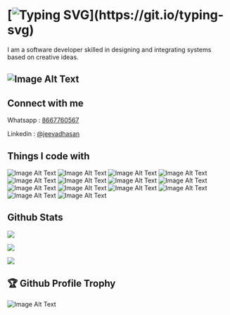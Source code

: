 [![Typing SVG](https://readme-typing-svg.herokuapp.com?font=Fira+Code&weight=600&size=30&pause=1000&color=F7F7F7&width=435&lines=Hi%2C+this+is+Jeeva+%F0%9F%91%8B;Nice+to+meet+you+!!)](https://git.io/typing-svg)
===============================================================================================================================================================

I am a software developer skilled in designing and integrating systems based on creative ideas.

![Image Alt Text](https://komarev.com/ghpvc/?username=jeeva-mindwave&label=Profile%20views&color=0e75b6&style=flat)
------------------------

 Connect with me 
------------------------
        
Whatsapp : [8667760567](https://wa.me/8667760567)

Linkedin : [@jeevadhasan](www.linkedin.com/in/jeevadhasan-e-204452b2)

Things I code with
-------------------------

![Image Alt Text](https://img.shields.io/badge/-React-45b8d8?style=flat-square&logo=react&logoColor=white)
![Image Alt Text](https://img.shields.io/badge/-Redux-764ABC?style=flat-square&logo=redux&logoColor=white)
![Image Alt Text](https://img.shields.io/badge/-Angular-DD0031?style=flat-square&logo=angular&logoColor=white)
![Image Alt Text](https://img.shields.io/badge/-Javascript-311C87?style=flat-square&logo=javascript&logoColor=white)
![Image Alt Text](https://img.shields.io/badge/-TypeScript-007ACC?style=flat-square&logo=typescript&logoColor=white)
![Image Alt Text](https://img.shields.io/badge/-Github_Actions-2088FF?style=flat-square&logo=github-actions&logoColor=white)
![Image Alt Text](https://img.shields.io/badge/-HTML5-E34F26?style=flat-square&logo=html5&logoColor=white)
![Image Alt Text](https://img.shields.io/badge/-CSS-43853d?style=flat-square&logo=styled-components&logoColor=white)
![Image Alt Text](https://img.shields.io/badge/-Styled_Components-db7092?style=flat-square&logo=styled-components&logoColor=white)
![Image Alt Text](https://img.shields.io/badge/-Git-F05032?style=flat-square&logo=git&logoColor=white)
![Image Alt Text](https://img.shields.io/badge/-Tailwindcss-45b8d8?style=flat-square&logo=tailwindcss&logoColor=white)
![Image Alt Text](https://img.shields.io/badge/-Figma-E10098?style=flat-square&logo=figma&logoColor=white)
![Image Alt Text](https://img.shields.io/badge/-Xd-43853d?style=flat-square&logo=adobexd&logoColor=white)
![Image Alt Text](https://img.shields.io/badge/-Prettier-F7B93E?style=flat-square&logo=prettier&logoColor=white)


 Github Stats 
------------------------

![](https://github-readme-stats.vercel.app/api?username=jeeva-mindwave&theme=vue-dark&show_icons=true&hide_border=true&count_private=true) 

![](https://github-readme-streak-stats.herokuapp.com/?user=jeeva-mindwave&theme=vue-dark&hide_border=true)

![](https://github-readme-activity-graph.vercel.app/graph?username=jeeva-mindwave&theme=react-dark&bg_color=20232a&hide_border=true&color=41b883)

🏆  Github Profile Trophy 
------------------------

![Image Alt Text](https://github-profile-trophy.vercel.app/?username=jeeva-mindwave)

